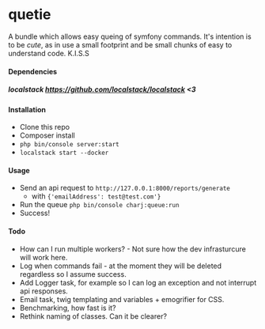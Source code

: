 quetie
=========
A bundle which allows easy queing of symfony commands.
It's intention is to be *cute*, as in use a small footprint and be small chunks of easy to understand code. K.I.S.S


#### Dependencies

##### localstack https://github.com/localstack/localstack <3

#### Installation
+ Clone this repo
+ Composer install
+ `php bin/console server:start`
+ `localstack start --docker`

#### Usage
+ Send an api request to `http://127.0.0.1:8000/reports/generate`
    + with `{'emailAddress': test@test.com'}`
+ Run the queue `php bin/console charj:queue:run`
+ Success!

#### Todo
+ How can I run multiple workers? - Not sure how the dev infrasturcure will work here.
+ Log when commands fail - at the moment they will be deleted regardless so I assume success.
+ Add Logger task, for example so I can log an exception and not interrupt api responses.
+ Email task, twig templating and variables + emogrifier for CSS.
+ Benchmarking, how fast is it?
+ Rethink naming of classes. Can it be clearer?
